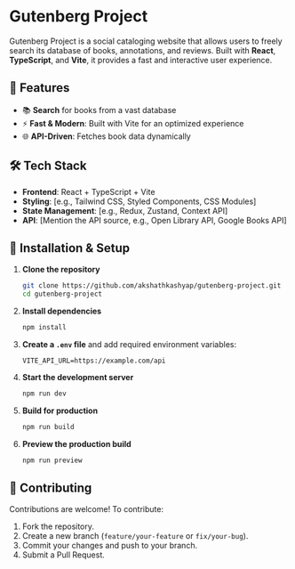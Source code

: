# Gutenberg Project

Gutenberg Project is a social cataloging website that allows users to freely search its database of books, annotations, and reviews. Built with **React**, **TypeScript**, and **Vite**, it provides a fast and interactive user experience.

## 🚀 Features

-   📚 **Search** for books from a vast database
-   ⚡ **Fast & Modern**: Built with Vite for an optimized experience
-   🌐 **API-Driven**: Fetches book data dynamically

## 🛠 Tech Stack

-   **Frontend**: React + TypeScript + Vite
-   **Styling**: [e.g., Tailwind CSS, Styled Components, CSS Modules]
-   **State Management**: [e.g., Redux, Zustand, Context API]
-   **API**: [Mention the API source, e.g., Open Library API, Google Books API]

## 🔧 Installation & Setup

1. **Clone the repository**

    ```sh
    git clone https://github.com/akshathkashyap/gutenberg-project.git
    cd gutenberg-project
    ```

2. **Install dependencies**

    ```sh
    npm install
    ```

3. **Create a `.env` file** and add required environment variables:

    ```env
    VITE_API_URL=https://example.com/api
    ```

4. **Start the development server**

    ```sh
    npm run dev
    ```

5. **Build for production**

    ```sh
    npm run build
    ```

6. **Preview the production build**
    ```sh
    npm run preview
    ```

## 🤝 Contributing

Contributions are welcome! To contribute:

1. Fork the repository.
2. Create a new branch (`feature/your-feature` or `fix/your-bug`).
3. Commit your changes and push to your branch.
4. Submit a Pull Request.
